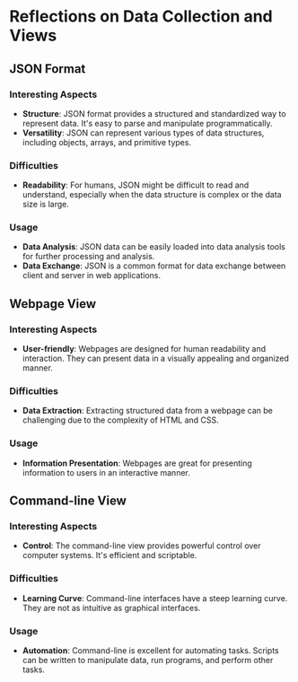 # Reflections on Data Collection and Views

## JSON Format

### Interesting Aspects
- **Structure**: JSON format provides a structured and standardized way to represent data. It's easy to parse and manipulate programmatically.
- **Versatility**: JSON can represent various types of data structures, including objects, arrays, and primitive types.

### Difficulties
- **Readability**: For humans, JSON might be difficult to read and understand, especially when the data structure is complex or the data size is large.

### Usage
- **Data Analysis**: JSON data can be easily loaded into data analysis tools for further processing and analysis.
- **Data Exchange**: JSON is a common format for data exchange between client and server in web applications.

## Webpage View

### Interesting Aspects
- **User-friendly**: Webpages are designed for human readability and interaction. They can present data in a visually appealing and organized manner.

### Difficulties
- **Data Extraction**: Extracting structured data from a webpage can be challenging due to the complexity of HTML and CSS.

### Usage
- **Information Presentation**: Webpages are great for presenting information to users in an interactive manner.

## Command-line View

### Interesting Aspects
- **Control**: The command-line view provides powerful control over computer systems. It's efficient and scriptable.

### Difficulties
- **Learning Curve**: Command-line interfaces have a steep learning curve. They are not as intuitive as graphical interfaces.

### Usage
- **Automation**: Command-line is excellent for automating tasks. Scripts can be written to manipulate data, run programs, and perform other tasks.




